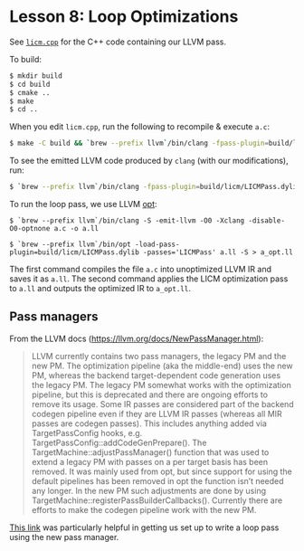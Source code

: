 # Lesson 8: Loop Optimizations

See [`licm.cpp`](./licm/licm.cpp) for the C++ code containing our LLVM pass. 


To build:
```bash
$ mkdir build
$ cd build
$ cmake ..
$ make
$ cd ..
```

When you edit `licm.cpp`, run the following to recompile & execute `a.c`:
```bash
$ make -C build && `brew --prefix llvm`/bin/clang -fpass-plugin=build/licm/LICMPass.dylib licm_base.c
```

To see the emitted LLVM code produced by `clang` (with our modifications), run:
```bash
$ `brew --prefix llvm`/bin/clang -fpass-plugin=build/licm/LICMPass.dylib -emit-llvm -S -o - licm_base.c
```

To run the loop pass, we use LLVM [opt](https://rocm.docs.amd.com/projects/llvm-project/en/latest/LLVM/llvm/html/CommandGuide/opt.html):
```
$ `brew --prefix llvm`/bin/clang -S -emit-llvm -O0 -Xclang -disable-O0-optnone a.c -o a.ll 

$ `brew --prefix llvm`/bin/opt -load-pass-plugin=build/licm/LICMPass.dylib -passes='LICMPass' a.ll -S > a_opt.ll
```

The first command compiles the file ```a.c``` into unoptimized LLVM IR and saves it as ```a.ll```. The second command applies the LICM optimization pass to ```a.ll``` and outputs the optimized IR to ```a_opt.ll```.

## Pass managers
From the LLVM docs (https://llvm.org/docs/NewPassManager.html):

> LLVM currently contains two pass managers, the legacy PM and the new PM. The optimization pipeline (aka the middle-end) uses the new PM, whereas the backend target-dependent code generation uses the legacy PM. The legacy PM somewhat works with the optimization pipeline, but this is deprecated and there are ongoing efforts to remove its usage. Some IR passes are considered part of the backend codegen pipeline even if they are LLVM IR passes (whereas all MIR passes are codegen passes). This includes anything added via TargetPassConfig hooks, e.g. TargetPassConfig::addCodeGenPrepare(). The TargetMachine::adjustPassManager() function that was used to extend a legacy PM with passes on a per target basis has been removed. It was mainly used from opt, but since support for using the default pipelines has been removed in opt the function isn’t needed any longer. In the new PM such adjustments are done by using TargetMachine::registerPassBuilderCallbacks(). Currently there are efforts to make the codegen pipeline work with the new PM.

[This link](https://discourse.llvm.org/t/how-to-write-a-loop-pass-using-new-pass-manager/70240) was particularly helpful in getting us set up to write a loop pass using the new pass manager.